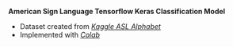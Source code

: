 **American Sign Language Tensorflow Keras Classification Model**

* Dataset created from *[Kaggle ASL Alphabet](https://www.kaggle.com/grassknoted/asl-alphabet)*
* Implemented with *[Colab](https://colab.research.google.com/)*
